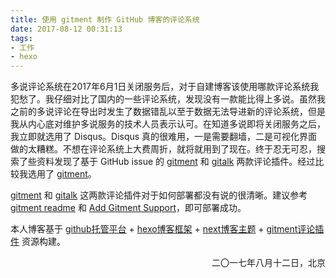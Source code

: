 ```yaml
---
title: 使用 gitment 制作 GitHub 博客的评论系统
date: 2017-08-12 00:31:13
tags:
- 工作
- hexo
---
```


多说评论系统在2017年6月1日关闭服务后，对于自建博客该使用哪款评论系统我犯愁了。我仔细对比了国内的一些评论系统，发现没有一款能比得上多说。虽然我之前的多说评论在导出时发生了数据错乱以至于数据无法导进新的评论系统，但是我从内心底对维护多说服务的技术人员表示认可。在知道多说即将关闭服务之后，我立即就选用了 Disqus。Disqus 真的很难用，一是需要翻墙，二是可视化界面做的太糟糕。不想在评论系统上大费周折，就将就用到了现在。终于忍无可忍，搜索了些资料发现了基于 GitHub issue 的 [gitment](https://github.com/imsun/gitment) 和 [gitalk](https://github.com/gitalk/gitalk) 两款评论插件。经过比较我选用了 [gitment](https://github.com/imsun/gitment)。

<!-- more -->

[gitment](https://github.com/imsun/gitment) 和 [gitalk](https://github.com/gitalk/gitalk) 这两款评论插件对于如何部署都没有说的很清晰。建议参考
[gitment readme](https://github.com/imsun/gitment/blob/master/README.md) 和 [Add Gitment Support](https://github.com/iissnan/hexo-theme-next/pull/1634/files)，即可部署成功。

本人博客基于 [github托管平台](https://github.com/) + [hexo博客框架](https://hexo.io) + [next博客主题](https://github.com/iissnan/hexo-theme-next) + [gitment评论插件](https://github.com/imsun/gitment) 资源构建。  

<p align="right">二〇一七年八月十二日，北京</p>

